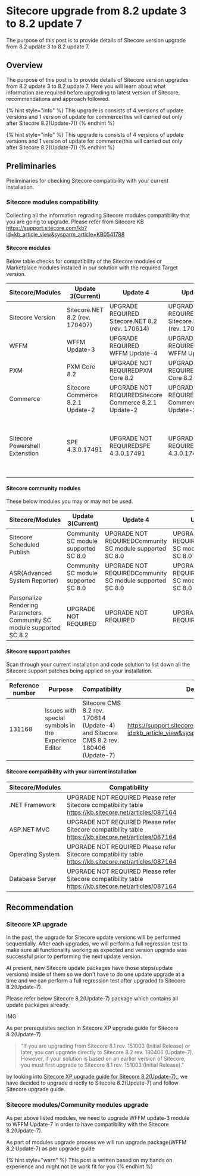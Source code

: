# Sitecore upgrade from 8.2 update 3 to 8.2 update 7
The purpose of this post is to provide details of Sitecore version upgrade from 8.2 update 3 to 8.2 update 7.


## Overview
The purpose of this post is to provide details of Sitecore version upgrades from 8.2 update 3 to 8.2 update 7. Here you will learn about what information are required before upgrading to latest version of Sitecore, recommendations and approach followed.

{% hint style="info" %}
This upgrade is consists of 4 versions of update versions and 1 version of update for commerce(this will carried out only after Sitecore 8.2(Update-7))
{% endhint %}

{% hint style="info" %}
This upgrade is consists of 4 versions of update versions and 1 version of update for commerce(this will carried out only after Sitecore 8.2(Update-7))
{% endhint %}

## Preliminaries
Preliminaries for checking Sitecore compatibility with your current installation.

### Sitecore modules compatibility
Collecting all the information regrading Sitecore modules compatibility that you are going to upgrade. Please refer from Sitecore KB https://support.sitecore.com/kb?id=kb_article_view&sysparm_article=KB0541788

#### Sitecore modules
Below table checks for compatibility of the Sitecore modules or Marketplace modules installed in our solution with the required Target version.

| Sitecore/Modules | Update 3(Current) | Update 4 | Update 5 | Update 6 | Update 7 | 
| ---------------- | ----------------- | -------- | -------- | -------- | -------- |
| Sitecore Version | Sitecore.NET 8.2 (rev. 170407) | UPGRADE REQUIRED <br/> Sitecore.NET 8.2 (rev. 170614) | UPGRADE REQUIRED <br/> Sitecore.NET 8.2 (rev. 170728) | UPGRADE REQUIRED <br/> Sitecore.NET 8.2 (rev. 171121) | UPGRADE REQUIREDSitecore.NET 8.2 (rev. 180406) |
| WFFM	| WFFM Update-3 | UPGRADE REQUIRED <br/> WFFM Update-4 | UPGRADE REQUIRED <br/> WFFM Update-5 | UPGRADE REQUIRED <br/> WFFM Update-6 | UPGRADE REQUIRED <br/> WFFM Update-7 |
| PXM	| PXM Core 8.2 | UPGRADE NOT REQUIREDPXM Core 8.2 | UPGRADE NOT REQUIREDPXM Core 8.2 | UPGRADE NOT REQUIREDPXM Core 8.2 | UPGRADE NOT REQUIREDPXM Core 8.2 |
| Commerce	| Sitecore Commerce 8.2.1 Update-2 | UPGRADE NOT REQUIREDSitecore Commerce 8.2.1 Update-2 | UPGRADE NOT REQUIREDSitecore Commerce 8.2.1 Update-2 | UPGRADE NOT REQUIREDSitecore Commerce 8.2.1 Update-2 | UPGRADE REQUIRED Sitecore Commerce 8.2.1 Update-3 |
| Sitecore Powershell Extenstion	| SPE 4.3.0.17491 | UPGRADE NOT REQUIREDSPE 4.3.0.17491 | UPGRADE NOT REQUIREDSPE 4.3.0.17491 | UPGRADE NOT REQUIREDSPE 4.3.0.17491 | UPGRADE NOT REQUIREDSPE 4.3.0.17491 Can be upgraded to SPE 4.7+ (for Sitecore 8) has been verified to be fully functional on Sitecore 9. |

#### Sitecore community modules
These below modules you may or may not be used.

| Sitecore/Modules | Update 3(Current) | Update 4 | Update 5 | Update 6 | Update 7 | 
| ---------------- | ----------------- | -------- | -------- | -------- | -------- |
| Sitecore Scheduled Publish	| Community SC module supported SC 8.0 | UPGRADE NOT REQUIREDCommunity SC module supported SC 8.0 | UPGRADE NOT REQUIREDCommunity SC module supported SC 8.0 | UPGRADE NOT REQUIREDCommunity SC module supported SC 8.0 | UPGRADE NOT REQUIREDCommunity SC module supported SC 8.0 |
| ASR(Advanced System Reporter)	| Community SC module supported SC 8.0 | UPGRADE NOT REQUIREDCommunity SC module supported SC 8.0 | UPGRADE NOT REQUIREDCommunity SC module supported SC 8.0 | UPGRADE NOT REQUIREDCommunity SC module supported SC 8.0 | UPGRADE NOT REQUIREDCommunity SC module supported SC 8.0 |
| Personalize Rendering Parameters	Community SC module supported SC 8.2	| UPGRADE NOT REQUIRED | UPGRADE NOT REQUIRED | UPGRADE NOT REQUIRED | UPGRADE NOT REQUIRED |

#### Sitecore support patches
Scan through your current installation and code solution to list down all the Sitecore support patches being applied on your installation.

| Reference number | Purpose | Compatibility | Details | Remarks | Keep/Remove |
| ---------------- | ------- | ------------- | ------- | ------- | ----------- |
| 131168 | Issues with special symbols in the Experience Editor | Sitecore CMS 8.2 rev. 170614 (Update-4) and Sitecore CMS 8.2 rev. 180406 (Update-7) | https://support.sitecore.com/kb?id=kb_article_view&sysparm_article=KB0502008 | Fixed In: 9.0 rev. 171002 (Initial Release) | Keep |



#### Sitecore compatibility with your current installation
| Sitecore/Modules | Compatibility |
| ---------------- | ------------- |
| .NET Framework | UPGRADE NOT REQUIRED Please refer Sitecore compatibility table https://kb.sitecore.net/articles/087164 |
| ASP.NET MVC | UPGRADE NOT REQUIRED Please refer Sitecore compatibility table https://kb.sitecore.net/articles/087164 |
| Operating System | UPGRADE NOT REQUIRED Please refer Sitecore compatibility table https://kb.sitecore.net/articles/087164 |
| Database Server | UPGRADE NOT REQUIRED Please refer Sitecore compatibility table https://kb.sitecore.net/articles/087164 |

## Recommendation

### Sitecore XP upgrade
In the past, the upgrade for Sitecore update versions will be performed sequentially. After each upgrades, we will perform a full regression test to make sure all functionality working as expected and version upgrade was successful prior to performing the next update version.

At present, new Sitecore update packages have those steps(update versions) inside of them so we don't have to do one update upgrade at a time and we can perform a full regression test after upgraded to Sitecore 8.2(Update-7)

Please refer below Sitecore 8.2(Update-7) package which contains all update packages already.

IMG

As per prerequisites section in Sitecore XP upgrade guide for Sitecore 8.2(Update-7)
> "If you are upgrading from Sitecore 8.1 rev. 151003 (Initial Release) or later, you can upgrade directly to Sitecore 8.2 rev. 180406 (Update-7). However, if your solution is based on an earlier version of Sitecore, you must first upgrade to Sitecore 8.1 rev. 151003 (Initial Release)."

by looking into [Sitecore XP upgrade guide for Sitecore 8.2(Update-7),](https://dev.sitecore.net/~/media/B50CA65AA6844B4B81BF36A01E9DD269.ashx), we have decided to upgrade directly to Sitecore 8.2(Update-7) and follow Sitecore upgrade guide.

### Sitecore modules/Community modules upgrade
As per above listed modules, we need to upgrade WFFM update-3 module to WFFM Update-7 in order to have compatibility with the Sitecore 8.2(Update-7).

As part of modules upgrade process we will run upgrade package(WFFM 8.2 Update-7) as per upgrade guide

{% hint style="warn" %}
This post is written based on my hands on experience and might not be work fit for you
{% endhint %}

